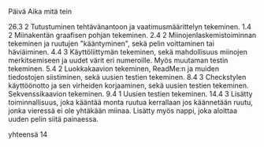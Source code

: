 Päivä	Aika	mitä tein

26.3	2	Tutustuminen tehtävänantoon ja vaatimusmäärittelyn tekeminen.
1.4	2	Miinakentän graafisen pohjan tekeminen.
2.4	2	Miinojenlaskemistoiminnan tekeminen ja ruutujen "kääntyminen", sekä pelin voittaminen tai häviäiminen.
4.4	3	Käyttöliittymän tekeminen, sekä mahdollisuus miinojen merkitsemiseen ja uudet värit eri numeroille. Myös muutaman testin tekeminen.
5.4	2	Luokkakaavion tekeminen, ReadMe:n ja muiden tiedostojen siistiminen, sekä uusien testien tekeminen.
8.4	3	Checkstylen käyttöönotto ja sen virheiden korjaaminen, sekä uusien testien tekeminen. Sekvenssikaavion tekeminen.
9.4 1 Uusien testien tekeminen.
14.4 3 Lisätty toiminnallisuus, joka kääntää monta ruutua kerrallaan jos käännetään ruutu, jonka vieressä ei ole yhtäkään miinaa. Lisätty myös nappi, joka aloittaa uuden pelin siitä painaessa.

yhteensä 14

